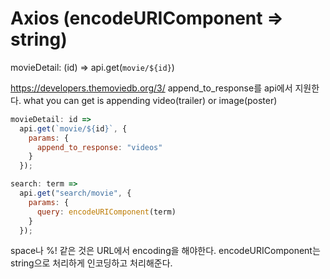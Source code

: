 # Axios (encodeURIComponent => string)

movieDetail: (id) => api.get(`movie/${id}`)

https://developers.themoviedb.org/3/
append_to_response를 api에서 지원한다.
what you can get is appending video(trailer) or image(poster)

```js
movieDetail: id =>
  api.get(`movie/${id}`, {
    params: {
      append_to_response: "videos"
    }
  });
```

```js
search: term =>
  api.get("search/movie", {
    params: {
      query: encodeURIComponent(term)
    }
  });
```

space나 %! 같은 것은 URL에서 encoding을 해야한다.
encodeURIComponent는 string으로 처리하게 인코딩하고 처리해준다.
